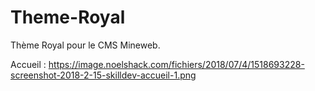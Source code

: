 # Theme-Royal
Thème Royal pour le CMS Mineweb.

Accueil : https://image.noelshack.com/fichiers/2018/07/4/1518693228-screenshot-2018-2-15-skilldev-accueil-1.png

